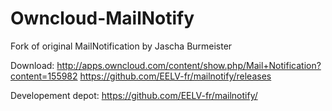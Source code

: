 Owncloud-MailNotify
===================

Fork of original MailNotification by Jascha Burmeister 

Download:
http://apps.owncloud.com/content/show.php/Mail+Notification?content=155982
https://github.com/EELV-fr/mailnotify/releases

Developement depot:
https://github.com/EELV-fr/mailnotify/
